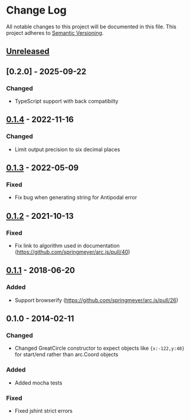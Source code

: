 # Change Log

All notable changes to this project will be documented in this file.
This project adheres to [Semantic Versioning](http://semver.org/).

## [Unreleased][unreleased]

## [0.2.0] - 2025-09-22
### Changed
- TypeScript support with back compatibilty

## [0.1.4] - 2022-11-16
### Changed
- Limit output precision to six decimal places

## [0.1.3] - 2022-05-09

### Fixed
- Fix bug when generating string for Antipodal error

## [0.1.2] - 2021-10-13

### Fixed
- Fix link to algorithm used in documentation (https://github.com/springmeyer/arc.js/pull/40)

## [0.1.1] - 2018-06-20

### Added
- Support browserify (https://github.com/springmeyer/arc.js/pull/26)

## 0.1.0 - 2014-02-11

### Changed
- Changed GreatCircle constructor to expect objects like `{x:-122,y:48}` for start/end rather than arc.Coord objects

### Added
- Added mocha tests

### Fixed
- Fixed jshint strict errors

[unreleased]: https://github.com/springmeyer/arc.js/compare/v0.1.4..HEAD
[0.1.4]: https://github.com/springmeyer/arc.js/compare/v0.1.3...v0.1.4
[0.1.3]: https://github.com/springmeyer/arc.js/compare/v0.1.2...v0.1.3
[0.1.2]: https://github.com/springmeyer/arc.js/compare/v0.1.1...v0.1.2
[0.1.1]: https://github.com/springmeyer/arc.js/compare/v0.1.0...v0.1.1
